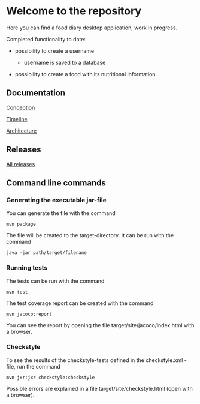 # Welcome to the repository

Here you can find a food diary desktop application, work in progress.

Completed functionality to date:

- possibility to create a username
  - username is saved to a database

- possibility to create a food with its nutritional information




## Documentation

[Conception](https://github.com/perander/otm-project/blob/master/FoodDiary/documentation/conception.md)

[Timeline](https://github.com/perander/otm-project/blob/master/FoodDiary/documentation/timeline.md)

[Architecture](https://github.com/perander/otm-project/blob/master/FoodDiary/documentation/architecture.md)


## Releases

[All releases](https://github.com/perander/otm-project/releases)

## Command line commands

### Generating the executable jar-file

You can generate the file with the command

```
mvn package
```

The file will be created to the target-directory. It can be run with the command

```
java -jar path/target/filename
```


### Running tests

The tests can be run with the command

```
mvn test
```

The test coverage report can be created with the command

```
mvn jacoco:report
```

You can see the report by opening the file target/site/jacoco/index.html with a browser.


### Checkstyle

To see the results of the checkstyle-tests defined in the checkstyle.xml -file, run the command

```
mvn jxr:jxr checkstyle:checkstyle
```

Possible errors are explained in a file target/site/checkstyle.html (open with a browser).






